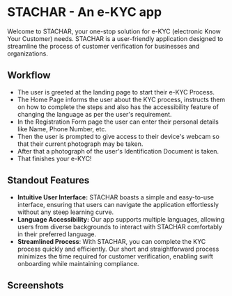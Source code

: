 # STACHAR - An e-KYC app

Welcome to STACHAR, your one-stop solution for e-KYC (electronic Know Your Customer) needs. STACHAR is a user-friendly application designed to streamline the process of customer verification for businesses and organizations.

## Workflow 

* The user is greeted at the landing page to start their e-KYC Process.
* The Home Page informs the user about the KYC process, instructs them on how to complete the steps and also has the accessibility feature of changing the language as per the user's requirement.
* In the Registration Form page the user can enter their personal details like Name, Phone Number, etc.
* Then the user is prompted to give access to their device's webcam so that their current photograph may be taken.
* After that a photograph of the user's Identification Document is taken.
* That finishes your e-KYC!

## Standout Features

* **Intuitive User Interface:** STACHAR boasts a simple and easy-to-use interface, ensuring that users can navigate the application effortlessly without any steep learning curve.
* **Language Accessibility:** Our app supports multiple languages, allowing users from diverse backgrounds to interact with STACHAR comfortably in their preferred language.
* **Streamlined Process**: With STACHAR, you can complete the KYC process quickly and efficiently. Our short and straightforward process minimizes the time required for customer verification, enabling swift onboarding while maintaining compliance.

## Screenshots
